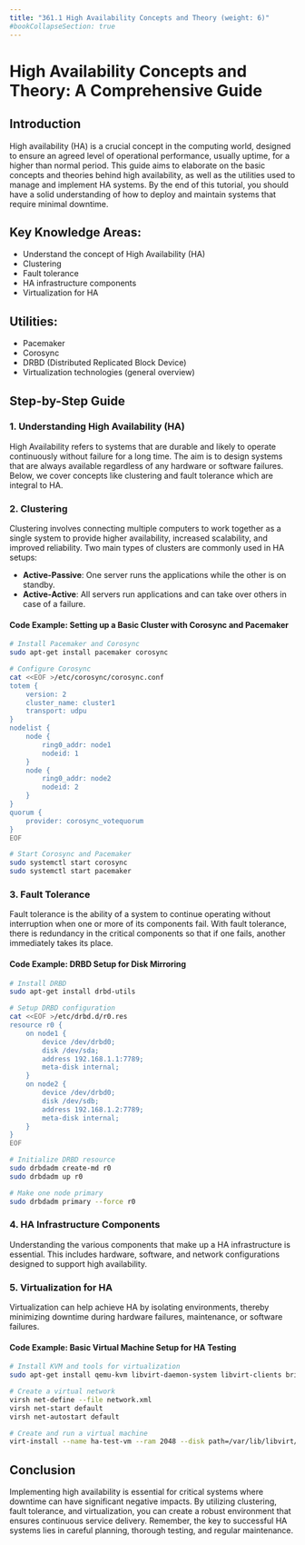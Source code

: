 ```yaml
---
title: "361.1 High Availability Concepts and Theory (weight: 6)"
#bookCollapseSection: true
---
```


# High Availability Concepts and Theory: A Comprehensive Guide

## Introduction

High availability (HA) is a crucial concept in the computing world, designed to ensure an agreed level of operational performance, usually uptime, for a higher than normal period. This guide aims to elaborate on the basic concepts and theories behind high availability, as well as the utilities used to manage and implement HA systems. By the end of this tutorial, you should have a solid understanding of how to deploy and maintain systems that require minimal downtime.

## Key Knowledge Areas:

- Understand the concept of High Availability (HA)
- Clustering
- Fault tolerance
- HA infrastructure components
- Virtualization for HA

## Utilities:

- Pacemaker
- Corosync
- DRBD (Distributed Replicated Block Device)
- Virtualization technologies (general overview)

## Step-by-Step Guide

### 1. Understanding High Availability (HA)

High Availability refers to systems that are durable and likely to operate continuously without failure for a long time. The aim is to design systems that are always available regardless of any hardware or software failures. Below, we cover concepts like clustering and fault tolerance which are integral to HA.

### 2. Clustering

Clustering involves connecting multiple computers to work together as a single system to provide higher availability, increased scalability, and improved reliability. Two main types of clusters are commonly used in HA setups:

- **Active-Passive**: One server runs the applications while the other is on standby.
- **Active-Active**: All servers run applications and can take over others in case of a failure.

#### Code Example: Setting up a Basic Cluster with Corosync and Pacemaker

```bash
# Install Pacemaker and Corosync
sudo apt-get install pacemaker corosync

# Configure Corosync
cat <<EOF >/etc/corosync/corosync.conf
totem {
    version: 2
    cluster_name: cluster1
    transport: udpu
}
nodelist {
    node {
        ring0_addr: node1
        nodeid: 1
    }
    node {
        ring0_addr: node2
        nodeid: 2
    }
}
quorum {
    provider: corosync_votequorum
}
EOF

# Start Corosync and Pacemaker
sudo systemctl start corosync
sudo systemctl start pacemaker
```

### 3. Fault Tolerance

Fault tolerance is the ability of a system to continue operating without interruption when one or more of its components fail. With fault tolerance, there is redundancy in the critical components so that if one fails, another immediately takes its place.

#### Code Example: DRBD Setup for Disk Mirroring

```bash
# Install DRBD
sudo apt-get install drbd-utils

# Setup DRBD configuration
cat <<EOF >/etc/drbd.d/r0.res
resource r0 {
    on node1 {
        device /dev/drbd0;
        disk /dev/sda;
        address 192.168.1.1:7789;
        meta-disk internal;
    }
    on node2 {
        device /dev/drbd0;
        disk /dev/sdb;
        address 192.168.1.2:7789;
        meta-disk internal;
    }
}
EOF

# Initialize DRBD resource
sudo drbdadm create-md r0
sudo drbdadm up r0

# Make one node primary
sudo drbdadm primary --force r0
```

### 4. HA Infrastructure Components

Understanding the various components that make up a HA infrastructure is essential. This includes hardware, software, and network configurations designed to support high availability.

### 5. Virtualization for HA

Virtualization can help achieve HA by isolating environments, thereby minimizing downtime during hardware failures, maintenance, or software failures.

#### Code Example: Basic Virtual Machine Setup for HA Testing

```bash
# Install KVM and tools for virtualization
sudo apt-get install qemu-kvm libvirt-daemon-system libvirt-clients bridge-utils

# Create a virtual network
virsh net-define --file network.xml
virsh net-start default
virsh net-autostart default

# Create and run a virtual machine
virt-install --name ha-test-vm --ram 2048 --disk path=/var/lib/libvirt/images/vm1.img,size=10 --vcpus 2 --os-type linux --os-variant ubuntu20.04 --network network=default --graphics none --console pty,target_type=serial --noautoconsole --import
```

## Conclusion

Implementing high availability is essential for critical systems where downtime can have significant negative impacts. By utilizing clustering, fault tolerance, and virtualization, you can create a robust environment that ensures continuous service delivery. Remember, the key to successful HA systems lies in careful planning, thorough testing, and regular maintenance.